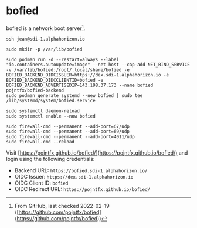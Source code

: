 # bofied

bofied is a network boot server[^note].

```shell
ssh jean@sdi-1.alphahorizon.io

sudo mkdir -p /var/lib/bofied

sudo podman run -d --restart=always --label "io.containers.autoupdate=image" --net host --cap-add NET_BIND_SERVICE -v /var/lib/bofied:/root/.local/share/bofied -e BOFIED_BACKEND_OIDCISSUER=https://dex.sdi-1.alphahorizon.io -e BOFIED_BACKEND_OIDCCLIENTID=bofied -e BOFIED_BACKEND_ADVERTISEDIP=143.198.37.173 --name bofied pojntfx/bofied-backend
sudo podman generate systemd --new bofied | sudo tee /lib/systemd/system/bofied.service

sudo systemctl daemon-reload
sudo systemctl enable --now bofied

sudo firewall-cmd --permanent --add-port=67/udp
sudo firewall-cmd --permanent --add-port=69/udp
sudo firewall-cmd --permanent --add-port=4011/udp
sudo firewall-cmd --reload
```

Visit [https://pojntfx.github.io/bofied/](https://pojntfx.github.io/bofied/) and login using the following credentials:

- Backend URL: `https://bofied.sdi-1.alphahorizon.io/`
- OIDC Issuer: `https://dex.sdi-1.alphahorizon.io`
- OIDC Client ID: `bofied`
- OIDC Redirect URL: `https://pojntfx.github.io/bofied/`

[^note]: From GitHub, last checked 2022-02-19 ([https://github.com/pojntfx/bofied](https://github.com/pojntfx/bofied))
